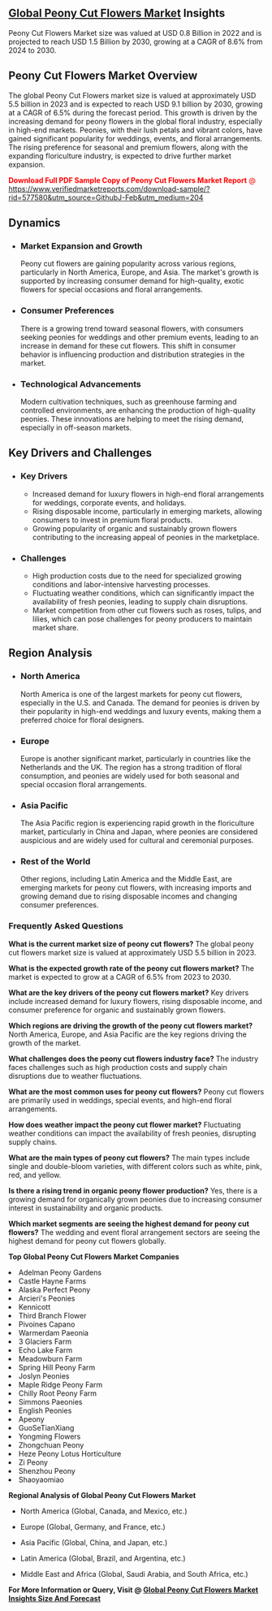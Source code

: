 <h2><a href="https://www.verifiedmarketreports.com/download-sample/?rid=577580&amp;utm_source=GithubJ&amp;utm_medium=204" target="_blank">Global Peony Cut Flowers Market</a> Insights</h2><p>Peony Cut Flowers Market size was valued at USD 0.8 Billion in 2022 and is projected to reach USD 1.5 Billion by 2030, growing at a CAGR of 8.6% from 2024 to 2030.</p><p> <h2>Peony Cut Flowers Market Overview</h2> <p>The global Peony Cut Flowers market size is valued at approximately USD 5.5 billion in 2023 and is expected to reach USD 9.1 billion by 2030, growing at a CAGR of 6.5% during the forecast period. This growth is driven by the increasing demand for peony flowers in the global floral industry, especially in high-end markets. Peonies, with their lush petals and vibrant colors, have gained significant popularity for weddings, events, and floral arrangements. The rising preference for seasonal and premium flowers, along with the expanding floriculture industry, is expected to drive further market expansion.</p> <p><p><span class=""><span style="color: #ff0000;"><strong>Download Full PDF Sample Copy of Peony Cut Flowers Market Report</strong> @ </span><a href="https://www.verifiedmarketreports.com/download-sample/?rid=577580&amp;utm_source=GithubJ-Feb&amp;utm_medium=204" target="_blank">https://www.verifiedmarketreports.com/download-sample/?rid=577580&amp;utm_source=GithubJ-Feb&amp;utm_medium=204</a></span></p></p> <h2>Dynamics</h2> <ul> <li><h3>Market Expansion and Growth</h3> Peony cut flowers are gaining popularity across various regions, particularly in North America, Europe, and Asia. The market's growth is supported by increasing consumer demand for high-quality, exotic flowers for special occasions and floral arrangements.</li> <li><h3>Consumer Preferences</h3> There is a growing trend toward seasonal flowers, with consumers seeking peonies for weddings and other premium events, leading to an increase in demand for these cut flowers. This shift in consumer behavior is influencing production and distribution strategies in the market.</li> <li><h3>Technological Advancements</h3> Modern cultivation techniques, such as greenhouse farming and controlled environments, are enhancing the production of high-quality peonies. These innovations are helping to meet the rising demand, especially in off-season markets.</li> </ul> <h2>Key Drivers and Challenges</h2> <ul> <li><h3>Key Drivers</h3> <ul> <li>Increased demand for luxury flowers in high-end floral arrangements for weddings, corporate events, and holidays.</li> <li>Rising disposable income, particularly in emerging markets, allowing consumers to invest in premium floral products.</li> <li>Growing popularity of organic and sustainably grown flowers contributing to the increasing appeal of peonies in the marketplace.</li> </ul> </li> <li><h3>Challenges</h3> <ul> <li>High production costs due to the need for specialized growing conditions and labor-intensive harvesting processes.</li> <li>Fluctuating weather conditions, which can significantly impact the availability of fresh peonies, leading to supply chain disruptions.</li> <li>Market competition from other cut flowers such as roses, tulips, and lilies, which can pose challenges for peony producers to maintain market share.</li> </ul> </li> </ul> <h2>Region Analysis</h2> <ul> <li><h3>North America</h3> North America is one of the largest markets for peony cut flowers, especially in the U.S. and Canada. The demand for peonies is driven by their popularity in high-end weddings and luxury events, making them a preferred choice for floral designers.</li> <li><h3>Europe</h3> Europe is another significant market, particularly in countries like the Netherlands and the UK. The region has a strong tradition of floral consumption, and peonies are widely used for both seasonal and special occasion floral arrangements.</li> <li><h3>Asia Pacific</h3> The Asia Pacific region is experiencing rapid growth in the floriculture market, particularly in China and Japan, where peonies are considered auspicious and are widely used for cultural and ceremonial purposes.</li> <li><h3>Rest of the World</h3> Other regions, including Latin America and the Middle East, are emerging markets for peony cut flowers, with increasing imports and growing demand due to rising disposable incomes and changing consumer preferences.</li> </ul> <h3>Frequently Asked Questions</h3> <p><strong>What is the current market size of peony cut flowers?</strong> The global peony cut flowers market size is valued at approximately USD 5.5 billion in 2023.</p> <p><strong>What is the expected growth rate of the peony cut flowers market?</strong> The market is expected to grow at a CAGR of 6.5% from 2023 to 2030.</p> <p><strong>What are the key drivers of the peony cut flowers market?</strong> Key drivers include increased demand for luxury flowers, rising disposable income, and consumer preference for organic and sustainably grown flowers.</p> <p><strong>Which regions are driving the growth of the peony cut flowers market?</strong> North America, Europe, and Asia Pacific are the key regions driving the growth of the market.</p> <p><strong>What challenges does the peony cut flowers industry face?</strong> The industry faces challenges such as high production costs and supply chain disruptions due to weather fluctuations.</p> <p><strong>What are the most common uses for peony cut flowers?</strong> Peony cut flowers are primarily used in weddings, special events, and high-end floral arrangements.</p> <p><strong>How does weather impact the peony cut flower market?</strong> Fluctuating weather conditions can impact the availability of fresh peonies, disrupting supply chains.</p> <p><strong>What are the main types of peony cut flowers?</strong> The main types include single and double-bloom varieties, with different colors such as white, pink, red, and yellow.</p> <p><strong>Is there a rising trend in organic peony flower production?</strong> Yes, there is a growing demand for organically grown peonies due to increasing consumer interest in sustainability and organic products.</p> <p><strong>Which market segments are seeing the highest demand for peony cut flowers?</strong> The wedding and event floral arrangement sectors are seeing the highest demand for peony cut flowers globally.</p> </p><p><strong>Top Global Peony Cut Flowers Market Companies</strong></p><div data-test-id=""><p><li>Adelman Peony Gardens</li><li> Castle Hayne Farms</li><li> Alaska Perfect Peony</li><li> Arcieri's Peonies</li><li> Kennicott</li><li> Third Branch Flower</li><li> Pivoines Capano</li><li> Warmerdam Paeonia</li><li> 3 Glaciers Farm</li><li> Echo Lake Farm</li><li> Meadowburn Farm</li><li> Spring Hill Peony Farm</li><li> Joslyn Peonies</li><li> Maple Ridge Peony Farm</li><li> Chilly Root Peony Farm</li><li> Simmons Paeonies</li><li> English Peonies</li><li> Apeony</li><li> GuoSeTianXiang</li><li> Yongming Flowers</li><li> Zhongchuan Peony</li><li> Heze Peony Lotus Horticulture</li><li> Zi Peony</li><li> Shenzhou Peony</li><li> Shaoyaomiao</li></p><div><strong>Regional Analysis of&nbsp;Global Peony Cut Flowers Market</strong></div><ul><li dir="ltr"><p dir="ltr">North America&nbsp;(Global, Canada, and Mexico, etc.)</p></li><li dir="ltr"><p dir="ltr">Europe (Global, Germany, and France, etc.)</p></li><li dir="ltr"><p dir="ltr">Asia Pacific&nbsp;(Global, China, and Japan, etc.)</p></li><li dir="ltr"><p dir="ltr">Latin America&nbsp;(Global, Brazil, and Argentina, etc.)</p></li><li dir="ltr">Middle East and Africa&nbsp;(Global, Saudi Arabia, and South Africa, etc.)</li></ul><p><strong>For More Information or Query, Visit @&nbsp;</strong><strong><a href="https://www.verifiedmarketreports.com/product/peony-cut-flowers-market/?utm_source=GithubJ&amp;utm_medium=204" target="_blank">Global Peony Cut Flowers Market Insights Size And Forecast</a></strong></p></div>

